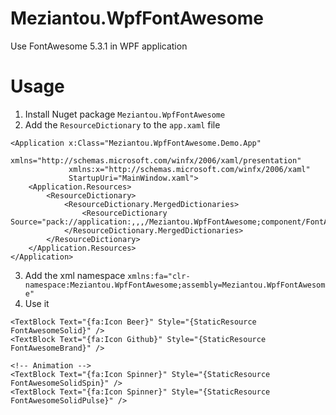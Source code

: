Meziantou.WpfFontAwesome
=======

Use FontAwesome 5.3.1 in WPF application

# Usage

1. Install Nuget package `Meziantou.WpfFontAwesome`
2. Add the `ResourceDictionary` to the `app.xaml` file

````xaml
<Application x:Class="Meziantou.WpfFontAwesome.Demo.App"
             xmlns="http://schemas.microsoft.com/winfx/2006/xaml/presentation"
             xmlns:x="http://schemas.microsoft.com/winfx/2006/xaml"
             StartupUri="MainWindow.xaml">
    <Application.Resources>
        <ResourceDictionary>
            <ResourceDictionary.MergedDictionaries>
                <ResourceDictionary Source="pack://application:,,,/Meziantou.WpfFontAwesome;component/FontAwesome.xaml"/>
            </ResourceDictionary.MergedDictionaries>
        </ResourceDictionary>
    </Application.Resources>
</Application>
````

3. Add the xml namespace `xmlns:fa="clr-namespace:Meziantou.WpfFontAwesome;assembly=Meziantou.WpfFontAwesome"`
4. Use it

````xaml
<TextBlock Text="{fa:Icon Beer}" Style="{StaticResource FontAwesomeSolid}" />
<TextBlock Text="{fa:Icon Github}" Style="{StaticResource FontAwesomeBrand}" />

<!-- Animation -->
<TextBlock Text="{fa:Icon Spinner}" Style="{StaticResource FontAwesomeSolidSpin}" />
<TextBlock Text="{fa:Icon Spinner}" Style="{StaticResource FontAwesomeSolidPulse}" />
````
